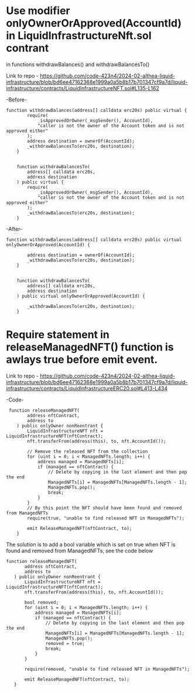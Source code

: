 # Use modifier onlyOwnerOrApproved(AccountId) in LiquidInfrastructureNft.sol contrant
 in functions withdrawBalances() and withdrawBalancesTo()

Link to repo - https://github.com/code-423n4/2024-02-althea-liquid-infrastructure/blob/bd6ee47162368e1999a0a5b8b17b701347cf9a7d/liquid-infrastructure/contracts/LiquidInfrastructureNFT.sol#L135-L162

-Before-
```
function withdrawBalances(address[] calldata erc20s) public virtual {
        require(
            _isApprovedOrOwner(_msgSender(), AccountId),
            "caller is not the owner of the Account token and is not approved either"
        );
        address destination = ownerOf(AccountId);
        _withdrawBalancesTo(erc20s, destination);
    }

    
    function withdrawBalancesTo(
        address[] calldata erc20s,
        address destination
    ) public virtual {
        require(
            _isApprovedOrOwner(_msgSender(), AccountId),
            "caller is not the owner of the Account token and is not approved either"
        );
        _withdrawBalancesTo(erc20s, destination);
    }
```

-After-
```
function withdrawBalances(address[] calldata erc20s) public virtual onlyOwnerOrApproved(AccountId) {
        
        address destination = ownerOf(AccountId);
        _withdrawBalancesTo(erc20s, destination);
    }

    
    function withdrawBalancesTo(
        address[] calldata erc20s,
        address destination
    ) public virtual onlyOwnerOrApproved(AccountId) {
      
        _withdrawBalancesTo(erc20s, destination);
    }
```


# Require statement in releaseManagedNFT() function is awlays true before emit event.

Link to repo - https://github.com/code-423n4/2024-02-althea-liquid-infrastructure/blob/bd6ee47162368e1999a0a5b8b17b701347cf9a7d/liquid-infrastructure/contracts/LiquidInfrastructureERC20.sol#L413-L434 

-Code-
```
 function releaseManagedNFT(
        address nftContract,
        address to
    ) public onlyOwner nonReentrant {
        LiquidInfrastructureNFT nft = LiquidInfrastructureNFT(nftContract);
        nft.transferFrom(address(this), to, nft.AccountId());

        // Remove the released NFT from the collection
        for (uint i = 0; i < ManagedNFTs.length; i++) {
            address managed = ManagedNFTs[i];
            if (managed == nftContract) {
                // Delete by copying in the last element and then pop the end
                ManagedNFTs[i] = ManagedNFTs[ManagedNFTs.length - 1];
                ManagedNFTs.pop();
                break;
            }
        }
        // By this point the NFT should have been found and removed from ManagedNFTs
        require(true, "unable to find released NFT in ManagedNFTs");

        emit ReleaseManagedNFT(nftContract, to);
    }
```

The solution is to add a bool variable which is set on true when NFT is found and removed from ManagedNFTs, see the code below

 ```
 function releaseManagedNFT(
        address nftContract,
        address to
    ) public onlyOwner nonReentrant {
        LiquidInfrastructureNFT nft = LiquidInfrastructureNFT(nftContract);
        nft.transferFrom(address(this), to, nft.AccountId());

        bool removed;
        for (uint i = 0; i < ManagedNFTs.length; i++) {
            address managed = ManagedNFTs[i];
            if (managed == nftContract) {
                // Delete by copying in the last element and then pop the end
                ManagedNFTs[i] = ManagedNFTs[ManagedNFTs.length - 1];
                ManagedNFTs.pop();
                removed = true;
                break;
            }
        }
       
        require(removed, "unable to find released NFT in ManagedNFTs");

        emit ReleaseManagedNFT(nftContract, to);
    }
```